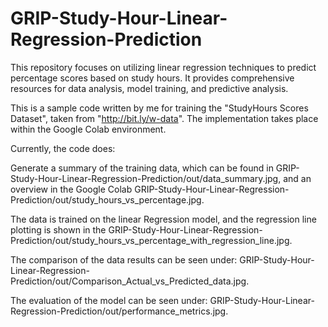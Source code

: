 # GRIP-Study-Hour-Linear-Regression-Prediction

This repository focuses on utilizing linear regression techniques to predict percentage scores based on study hours. It provides comprehensive resources for data analysis, model training, and predictive analysis.

This is a sample code written by me for training the "StudyHours Scores Dataset", taken from "http://bit.ly/w-data". The implementation takes place within the Google Colab environment.

Currently, the code does:

Generate a summary of the training data, which can be found in GRIP-Study-Hour-Linear-Regression-Prediction/out/data_summary.jpg, and an overview in the Google Colab GRIP-Study-Hour-Linear-Regression-Prediction/out/study_hours_vs_percentage.jpg.

The data is trained on the linear Regression model, and the regression line plotting is shown in the GRIP-Study-Hour-Linear-Regression-Prediction/out/study_hours_vs_percentage_with_regression_line.jpg.

The comparison of the data results can be seen under: GRIP-Study-Hour-Linear-Regression-Prediction/out/Comparison_Actual_vs_Predicted_data.jpg.

The evaluation of the model can be seen under: GRIP-Study-Hour-Linear-Regression-Prediction/out/performance_metrics.jpg.
